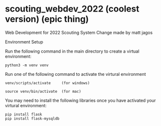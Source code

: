 # scouting_webdev_2022 (coolest version) (epic thing)
Web Development for 2022 Scouting System
Change made by matt jagos



Environment Setup

Run the following command in the main directory to create a virtual environment:

    python3 -m venv venv

Run one of the following command to activate the virtural environment

    venv/scripts/activate     (for windows)

    source venv/bin/activate  (for mac)


You may need to install the following libraries once you have activated your virtural environment:

    pip install flask
    pip install flask-mysqldb
